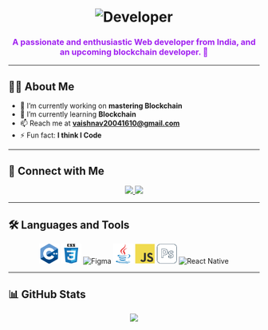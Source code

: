 <!-- Typing Animation -->
<h1 align="center">
  <img src="https://readme-typing-svg.demolab.com?font=Fira+Code&size=28&pause=1000&center=true&vCenter=true&width=600&color=A020F0&lines=Hi+👋,+I'm+Vaishnav+P+Ramesh;Web+Developer+from+India;Upcoming+Blockchain+Developer;Passionate+Learner+🚀" alt="Developer" />
</h1>

<h3 align="center" style="color:#A020F0;">A passionate and enthusiastic Web developer from India, and an upcoming blockchain developer. 🚀</h3>

---

## 👨‍💻 About Me
- 🔭 I’m currently working on **mastering Blockchain**  
- 🌱 I’m currently learning **Blockchain**  
- 📫 Reach me at **vaishnav20041610@gmail.com**  
- ⚡ Fun fact: **I think I Code**

---

## 🤝 Connect with Me
<p align="center">
  <a href="https://www.linkedin.com/in/vaishnav-p-ramesh/" target="_blank">
    <img src="https://img.shields.io/badge/LinkedIn-8A2BE2?style=for-the-badge&logo=linkedin&logoColor=white"/>
  </a>
  <a href="https://www.instagram.com/vais_hnav16/" target="_blank">
    <img src="https://img.shields.io/badge/Instagram-9B30FF?style=for-the-badge&logo=instagram&logoColor=white"/>
  </a>
</p>

---

## 🛠 Languages and Tools
<p align="center">
  <img src="https://raw.githubusercontent.com/devicons/devicon/master/icons/cplusplus/cplusplus-original.svg" width="40" height="40" alt="C++" style="transition:transform 0.3s;" onmouseover="this.style.transform='scale(1.2)'" onmouseout="this.style.transform='scale(1)'" />
  <img src="https://raw.githubusercontent.com/devicons/devicon/master/icons/css3/css3-original-wordmark.svg" width="40" height="40" alt="CSS3" />
  <img src="https://www.vectorlogo.zone/logos/figma/figma-icon.svg" width="40" height="40" alt="Figma"/>
  <img src="https://raw.githubusercontent.com/devicons/devicon/master/icons/java/java-original.svg" width="40" height="40" alt="Java"/>
  <img src="https://raw.githubusercontent.com/devicons/devicon/master/icons/javascript/javascript-original.svg" width="40" height="40" alt="JavaScript"/>
  <img src="https://raw.githubusercontent.com/devicons/devicon/master/icons/photoshop/photoshop-line.svg" width="40" height="40" alt="Photoshop"/>
  <img src="https://reactnative.dev/img/header_logo.svg" width="40" height="40" alt="React Native"/>
</p>

---

## 📊 GitHub Stats
<p align="center">
  <img src=
